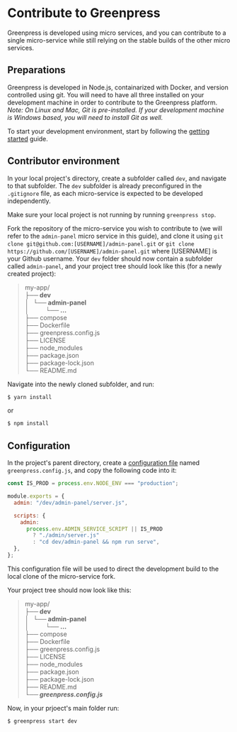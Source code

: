 # Contribute to Greenpress

Greenpress is developed using micro services, and you can contribute to a single micro-service while still relying on the stable builds of the other micro services.

## Preparations

Greenpress is developed in Node.js, containarized with Docker, and version controlled using git. You will need to have all three installed on your development machine in order to contribute to the Greenpress platform. _Note: On Linux and Mac, Git is pre-installed. If your development machine is Windows based, you will need to install Git as well._

To start your development environment, start by following the [getting started](https://docs.greenpress.info/guide/getting-started.html#installation) guide.

<!-- need to install node.js and docker. -->

##

## Contributor environment

In your local project's directory, create a subfolder called `dev`, and navigate to that subfolder. The `dev` subfolder is already preconfigured in the `.gitignore` file, as each micro-service is expected to be developed independently.

Make sure your local project is not running by running `greenpress stop`.

Fork the repository of the micro-service you wish to contribute to (we will refer to the `admin-panel` micro service in this guide), and clone it using `git clone git@github.com:[USERNAME]/admin-panel.git` or `git clone https://github.com/[USERNAME]/admin-panel.git` where [USERNAME] is your Github username. Your `dev` folder should now contain a subfolder called `admin-panel`, and your project tree should look like this (for a newly created project):

> my-app/ \
> **├── dev** \
> **│   └── admin-panel** \
> **│   &emsp;&emsp;└── ...** \
> ├── compose \
> ├── Dockerfile \
> ├── greenpress.config.js \
> ├── LICENSE \
> ├── node_modules \
> ├── package.json \
> ├── package-lock.json \
> └── README.md

Navigate into the newly cloned subfolder, and run:

```bash
$ yarn install
```

or

```bash
$ npm install
```

##

## Configuration

In the project's parent directory, create a [configuration file](https://docs.greenpress.info/guide/greenpress-configuration.html#the-config-file) named `greenpress.config.js`, and copy the following code into it:

```js
const IS_PROD = process.env.NODE_ENV === "production";

module.exports = {
  admin: "/dev/admin-panel/server.js",

  scripts: {
    admin:
      process.env.ADMIN_SERVICE_SCRIPT || IS_PROD
        ? "./admin/server.js"
        : "cd dev/admin-panel && npm run serve",
  },
};
```

This configuration file will be used to direct the development build to the local clone of the micro-service fork.

Your project tree should now look like this:

> my-app/ \
> **├── dev** \
> **│   └── admin-panel** \
> **│   &emsp;&emsp;└── ...** \
> ├── compose \
> ├── Dockerfile \
> ├── greenpress.config.js \
> ├── LICENSE \
> ├── node_modules \
> ├── package.json \
> ├── package-lock.json \
> ├── README.md \
> **_└── greenpress.config.js_**

Now, in your prjoect's main folder run:

```bash
$ greenpress start dev
```

##
